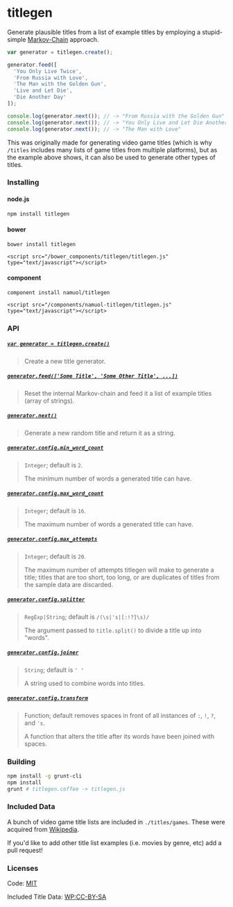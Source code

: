 # titlegen

Generate plausible titles from a list of example titles by employing a stupid-simple [Markov-Chain](http://en.wikipedia.org/wiki/Markov_chain) approach.

```javascript
var generator = titlegen.create();

generator.feed([
  'You Only Live Twice',
  'From Russia with Love',
  'The Man with the Golden Gun',
  'Live and Let Die',
  'Die Another Day'
]);

console.log(generator.next()); // -> "From Russia with the Golden Gun"
console.log(generator.next()); // -> "You Only Live and Let Die Another Day"
console.log(generator.next()); // -> "The Man with Love"
```

This was originally made for generating video game titles (which is why `/titles` includes many lists of game titles from multiple platforms), but as the example above shows, it can also be used to generate other types of titles.

### Installing

#### node.js
```bash
npm install titlegen
```

#### bower
```
bower install titlegen

<script src="/bower_components/titlegen/titlegen.js" type="text/javascript"></script>
```

#### component
```
component install namuol/titlegen

<script src="/components/namuol-titlegen/titlegen.js" type="text/javascript"></script>
```

### API

<a name='api_create'></a>
##### [`var generator = titlegen.create()`](#api_create)

> Create a new title generator.

<a name='api_feed'></a>
##### [`generator.feed(['Some Title', 'Some Other Title', ...])`](#api_feed)

> Reset the internal Markov-chain and feed it a list of example titles (array of strings).

<a name='api_next'></a>
##### [`generator.next()`](#api_next)

> Generate a new random title and return it as a string.

<a name='api_config_min_word_count'></a>
##### [`generator.config.min_word_count`](#api_config_min_word_count)

> `Integer`; default is `2`.
> 
> The minimum number of words a generated title can have.

<a name='api_config_max_word_count'></a>
##### [`generator.config.max_word_count`](#api_config_max_word_count)

> `Integer`; default is `16`.
> 
> The maximum number of words a generated title can have.

<a name='api_config_max_attempts'></a>
##### [`generator.config.max_attempts`](#api_config_max_attempts)

> `Integer`; default is `20`.
> 
> The maximum number of attempts titlegen will make to generate a title; titles that are too
> short, too long, or are duplicates of titles from the sample data are discarded.

<a name='api_config_splitter'></a>
##### [`generator.config.splitter`](#api_config_splitter)

> `RegExp|String`; default is `/(\s|'s|[:!?]\s)/`
> 
> The argument passed to `title.split()` to divide a title up into "words".

<a name='api_config_joiner'></a>
##### [`generator.config.joiner`](#api_config_joiner)

> `String`; default is `' '`
> 
> A string used to combine words into titles.

<a name='api_config_transform'></a>
##### [`generator.config.transform`](#api_config_transform)

> Function; default removes spaces in front of all instances of `:`, `!`, `?`, and `'s`.
> 
> A function that alters the title after its words have been joined with spaces.

### Building

```bash
npm install -g grunt-cli
npm install
grunt # titlegen.coffee -> titlegen.js
```

### Included Data

A bunch of video game title lists are included in `./titles/games`.
These were acquired from [Wikipedia](http://en.wikipedia.org/wiki/Lists_of_video_games).

If you'd like to add other title list examples (i.e. movies by genre, etc) add a pull request!

### Licenses

Code: [MIT](http://opensource.org/licenses/MIT)

Included Title Data: [WP:CC-BY-SA](http://en.wikipedia.org/wiki/Wikipedia:Text_of_Creative_Commons_Attribution-ShareAlike_3.0_Unported_License)
